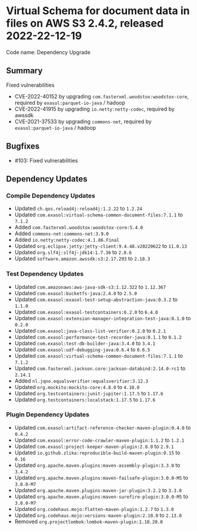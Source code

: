 # Virtual Schema for document data in files on AWS S3 2.4.2, released 2022-22-12-19

Code name: Dependency Upgrade

## Summary

Fixed vulnerabilities
* CVE-2022-40152 by upgrading `com.fasterxml.woodstox:woodstox-core`, required by `exasol:parquet-io-java` / hadoop
* CVE-2022-41915 by upgrading `io.netty:netty-codec`, required by awssdk
* CVE-2021-37533 by upgrading `commons-net`, required by `exasol:parquet-io-java` / hadoop

## Bugfixes

* #103: Fixed vulnerabilities

## Dependency Updates

### Compile Dependency Updates

* Updated `ch.qos.reload4j:reload4j:1.2.22` to `1.2.24`
* Updated `com.exasol:virtual-schema-common-document-files:7.1.1` to `7.1.2`
* Added `com.fasterxml.woodstox:woodstox-core:5.4.0`
* Added `commons-net:commons-net:3.9.0`
* Added `io.netty:netty-codec:4.1.86.Final`
* Updated `org.eclipse.jetty:jetty-client:9.4.48.v20220622` to `11.0.13`
* Updated `org.slf4j:slf4j-jdk14:1.7.36` to `2.0.6`
* Updated `software.amazon.awssdk:s3:2.17.293` to `2.18.3`

### Test Dependency Updates

* Updated `com.amazonaws:aws-java-sdk-s3:1.12.322` to `1.12.367`
* Updated `com.exasol:bucketfs-java:2.4.0` to `2.5.0`
* Updated `com.exasol:exasol-test-setup-abstraction-java:0.3.2` to `1.1.0`
* Updated `com.exasol:exasol-testcontainers:6.2.0` to `6.4.0`
* Updated `com.exasol:extension-manager-integration-test-java:0.1.0` to `0.2.0`
* Updated `com.exasol:java-class-list-verifier:0.2.0` to `0.2.1`
* Updated `com.exasol:performance-test-recorder-java:0.1.1` to `0.1.2`
* Updated `com.exasol:test-db-builder-java:3.4.0` to `3.4.1`
* Updated `com.exasol:udf-debugging-java:0.6.4` to `0.6.5`
* Updated `com.exasol:virtual-schema-common-document-files:7.1.1` to `7.1.2`
* Updated `com.fasterxml.jackson.core:jackson-databind:2.14.0-rc1` to `2.14.1`
* Added `nl.jqno.equalsverifier:equalsverifier:3.12.3`
* Updated `org.mockito:mockito-core:4.8.0` to `4.10.0`
* Updated `org.testcontainers:junit-jupiter:1.17.5` to `1.17.6`
* Updated `org.testcontainers:localstack:1.17.5` to `1.17.6`

### Plugin Dependency Updates

* Updated `com.exasol:artifact-reference-checker-maven-plugin:0.4.0` to `0.4.2`
* Updated `com.exasol:error-code-crawler-maven-plugin:1.1.2` to `1.2.1`
* Updated `com.exasol:project-keeper-maven-plugin:2.8.0` to `2.9.1`
* Updated `io.github.zlika:reproducible-build-maven-plugin:0.15` to `0.16`
* Updated `org.apache.maven.plugins:maven-assembly-plugin:3.3.0` to `3.4.2`
* Updated `org.apache.maven.plugins:maven-failsafe-plugin:3.0.0-M5` to `3.0.0-M7`
* Updated `org.apache.maven.plugins:maven-jar-plugin:3.2.2` to `3.3.0`
* Updated `org.apache.maven.plugins:maven-surefire-plugin:3.0.0-M5` to `3.0.0-M7`
* Updated `org.codehaus.mojo:flatten-maven-plugin:1.2.7` to `1.3.0`
* Updated `org.codehaus.mojo:versions-maven-plugin:2.10.0` to `2.13.0`
* Removed `org.projectlombok:lombok-maven-plugin:1.18.20.0`
